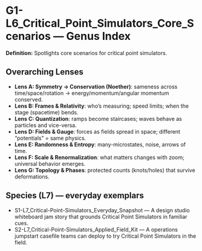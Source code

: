# G1-L6_Critical_Point_Simulators_Core_Scenarios — Genus Index
**Definition:** Spotlights core scenarios for critical point simulators.

## Overarching Lenses

- **Lens A: Symmetry -> Conservation (Noether)**: sameness across time/space/rotation → energy/momentum/angular momentum conserved.
- **Lens B: Frames & Relativity**: who’s measuring; speed limits; when the stage (spacetime) bends.
- **Lens C: Quantization**: ramps become staircases; waves behave as particles and vice-versa.
- **Lens D: Fields & Gauge**: forces as fields spread in space; different “potentials” = same physics.
- **Lens E: Randomness & Entropy**: many-microstates, noise, arrows of time.
- **Lens F: Scale & Renormalization**: what matters changes with zoom; universal behavior emerges.
- **Lens G: Topology & Phases**: protected counts (knots/holes) that survive deformations.

## Species (L7) — everyday exemplars
- S1-L7_Critical-Point-Simulators_Everyday_Snapshot — A design studio whiteboard jam story that grounds Critical Point Simulators in familiar cues.
- S2-L7_Critical-Point-Simulators_Applied_Field_Kit — A operations jumpstart casefile teams can deploy to try Critical Point Simulators in the field.
